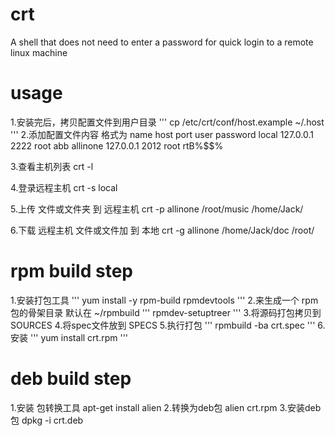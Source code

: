# crt
A shell that does not need to enter a password for quick login to a remote linux machine

# usage
1.安装完后，拷贝配置文件到用户目录
'''
cp /etc/crt/conf/host.example ~/.host
'''
2.添加配置文件内容 格式为
name		host	        port	user	password
local		127.0.0.1	2222	root	abb
allinone	127.0.0.1	2012	root	rtB%$$%

3.查看主机列表
crt -l

4.登录远程主机
crt -s local

5.上传 文件或文件夹 到 远程主机
crt -p allinone /root/music /home/Jack/

6.下载 远程主机 文件或文件加 到 本地
crt -g allinone /home/Jack/doc /root/

# rpm build step
1.安装打包工具
''' 
yum install -y rpm-build rpmdevtools
'''
2.来生成一个 rpm 包的骨架目录 默认在 ~/rpmbuild
'''
rpmdev-setuptreer
'''
3.将源码打包拷贝到 SOURCES
4.将spec文件放到 SPECS
5.执行打包
'''
rpmbuild -ba crt.spec
'''
6.安装
'''
yum install crt.rpm
'''

# deb build step
1.安装 包转换工具
apt-get install alien
2.转换为deb包
alien crt.rpm
3.安装deb包
dpkg -i crt.deb
